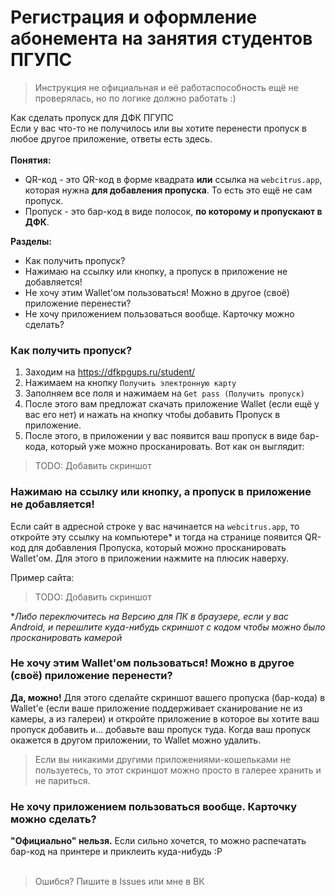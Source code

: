 # Регистрация и оформление абонемента на занятия студентов ПГУПС
> Инструкция не официальная и её работаспособность ещё не проверялась, но по логике должно работать :)

Как сделать пропуск для ДФК ПГУПС<br/>
Если у вас что-то не получилось или вы хотите перенести пропуск в любое другое приложение, ответы есть здесь.<br/>
<br/>
**Понятия:**<br/>
* QR-код - это QR-код в форме квадрата **или** ссылка на `webcitrus.app`, которая нужна **для добавления пропуска**. То есть это ещё не сам пропуск.<br/>
* Пропуск - это бар-код в виде полосок, **по которому и пропускают в ДФК**.

**Разделы:**
- Как получить пропуск?
- Нажимаю на ссылку или кнопку, а пропуск в приложение не добавляется!
- Не хочу этим Wallet'ом пользоваться! Можно в другое (своё) приложение перенести?
- Не хочу приложением пользоваться вообще. Карточку можно сделать?

### Как получить пропуск?
1. Заходим на https://dfkpgups.ru/student/
2. Нажимаем на кнопку `Получить электронную карту`
3. Заполняем все поля и нажимаем на `Get pass (Получить пропуск)`
4. После этого вам предложат скачать приложение Wallet (если ещё у вас его нет) и нажать на кнопку чтобы добавить Пропуск в приложение.
5. После этого, в приложении у вас появится ваш пропуск в виде бар-кода, который уже можно просканировать.
Вот как он выглядит:
> TODO: Добавить скриншот



### Нажимаю на ссылку или кнопку, а пропуск в приложение не добавляется!
Если сайт в адресной строке у вас начинается на `webcitrus.app`, то откройте эту ссылку на компьютере\* и тогда на странице появится QR-код для добавления Пропуска, который можно просканировать Wallet'ом. Для этого в приложении нажмите на плюсик наверху.

Пример сайта:
> TODO: Добавить скриншот

\**Либо переключитесь на Версию для ПК в браузере, если у вас Android, и перешлите куда-нибудь скриншот с кодом чтобы можно было просканировать камерой*



### Не хочу этим Wallet'ом пользоваться! Можно в другое (своё) приложение перенести?
**Да, можно!** Для этого сделайте скриншот вашего пропуска (бар-кода) в Wallet'e (если ваше приложение поддерживает сканирование не из камеры, а из галереи) и откройте приложение в которое вы хотите ваш пропуск добавить и... добавьте ваш пропуск туда. Когда ваш пропуск окажется в другом приложении, то Wallet можно удалить.
> Если вы никакими другими приложениями-кошельками не пользуетесь, то этот скриншот можно просто в галерее хранить и не париться.



### Не хочу приложением пользоваться вообще. Карточку можно сделать?
**"Официально" нельзя.** Если сильно хочется, то можно распечатать бар-код на принтере и приклеить куда-нибудь :Р<br/><br/>



> Ошибся? Пишите в Issues или мне в ВК
